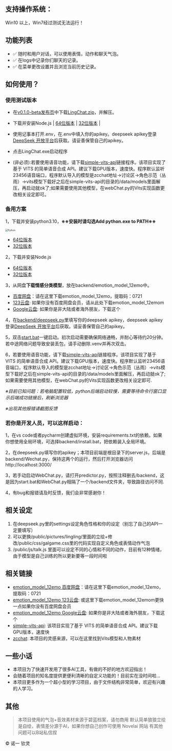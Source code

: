 ## 支持操作系统：

Win10 以上，Win7经过测试无法运行！

## 功能列表

- ✅ 随时和用户对话，可以使用表情，动作和聊天气泡。
- ✅ 在logs中记录你们聊天的记录。
- ✅ 在菜单更改设置并且浏览当前历史记录。

## 如何使用？

### 使用测试版本

- 在[v0.1.0-beta发布页](https://github.com/SlimeBoyOwO/LingChat/releases/tag/v0.1.0-beta)中下载[LingChat.zip](https://github.com/SlimeBoyOwO/LingChat/releases/download/v0.1.0-beta/LingChat.zip)，并解压。
- 下载并安装Node.js | [64位版本](https://nodejs.org/dist/v22.14.0/node-v22.14.0-x64.msi) | [32位版本](https://nodejs.org/dist/v22.14.0/node-v22.14.0-x86.msi) |
- 使用记事本打开.env，在.env中填入你的apikey。deepseek apikey登录[DeepSeek 开放平台](https://platform.deepseek.com/usage)后获取。请妥善保管自己的apikey。
- 点击LingChat.exe启动程序

- (非必须):若要使用语音功能，请下载[simple-vits-api](https://github.com/Artrajz/vits-simple-api)链接程序。该项目实现了基于 VITS 的简单语音合成 API。建议下载GPU版本，速度快。程序默认监听23456语音端口，程序默认导入的模型是zcchat地址->讨论区->角色示范（丛雨）->vits模型下载好之后在simple-vits-api的目录的/data/models里面解压，再启动就ok了;如果需要使用其他模型，在webChat.py的Vits实现函数更改相关设定即可。

### 备用方案

1，下载并安装python3.10，**※※安装时请勾选Add python.exe to PATH※※**

<img src="https://s1.imagehub.cc/images/2025/04/15/bf275367a931767a4636940e2a2dca75.png" alt="Python" style="zoom:50%;" />

- [64位版本](https://www.python.org/ftp/python/3.10.11/python-3.10.11-amd64.exe)
- [32位版本](https://www.python.org/ftp/python/3.10.11/python-3.10.11.exe)

2，下载并安装Node.js

- [64位版本](https://nodejs.org/dist/v22.14.0/node-v22.14.0-x64.msi)
- [32位版本](https://nodejs.org/dist/v22.14.0/node-v22.14.0-x86.msi)

3，从网盘**下载情感分类模型**，放在backend/emotion_model_12emo中。

- [百度网盘](https://pan.baidu.com/s/16Dy53KX3jIjACY5fCctKDA)：请在这里下载emotion_model_12emo，提取码：0721
- [123云盘](https://www.123865.com/s/7YDfjv-KRK5v): 如果你没有百度网盘会员，请从此处下载emotion_model_12emom
- [Google云盘](https://drive.google.com/file/d/1LWdJYYc3QaYbzHupt5DDaM1lCeG-X5vd/view?usp=sharing): 如果你是非大陆或者海外朋友，下载这个

4，在[backend/deepseek.py](https://github.com/SlimeBoyOwO/LingChat/blob/main/backend/deepseek.py)里填写你的deepseek apikey，deepseek apikey登录[DeepSeek 开放平台](https://platform.deepseek.com/usage)后获取。请妥善保管自己的apikey。

5，双击[start.bat](https://github.com/SlimeBoyOwO/LingChat/blob/main/start.bat)一键启动。初次启动需要确保网络通畅，并耐心等待约20分钟。若中途网络问题导致安装丢包，请手动删除.venv并再次双击。

6，若要使用语音功能，请下载[simple-vits-api](https://github.com/Artrajz/vits-simple-api)链接程序。该项目实现了基于 VITS 的简单语音合成 API。建议下载GPU版本，速度快。程序默认监听23456语音端口，程序默认导入的模型是zcchat地址->讨论区->角色示范（丛雨）->vits模型下载好之后在simple-vits-api的目录的/data/models里面解压，再启动就ok了;如果需要使用其他模型，在webChat.py的Vits实现函数更改相关设定即可.

_※目前已知问题：若电脑配置较低，python后端启动较慢，需要等待命令行窗口显示后端成功链接后，刷新浏览器_

_※出现其他报错请截图反馈_

### 若你是开发人员，可以这样启动：
1，在vs code或者pycharm创建虚拟环境，安装requirements.txt的依赖。如果你想使用全局环境，可选择backend/install.bat，把依赖装入全局环境。

2，在deepseek.py填写你的apikey；本项目前端是根目录下的server.js，后端是backend/Wechat.py，保持这两个的运行，然后打开浏览器访问http://localhost:3000/

3，若手动启动WebChat.py，请打开predictor.py，按照注释删去/backend，这是因为start.bat和WebChat.py相隔了一个/backend文件夹，导致路径访问不同.

4，有bug和报错请及时反馈，我们会非常感谢你！


## 相关设定

1. 在deepseek.py里的settings设定角色性格和你的设定（别忘了自己的API一定要填写）
2. 可以更换/public/pictures/lingling/里面的立绘+修改/public/css/galgame.css里的代码实现自定义角色或表情动作气泡
3. /public/js/talk.js 里面可以设定不同的心情和不同的动作，目前有12种情绪，由于模型是自己训练的所以更新要等一段时间啦

## 相关链接

- [emotion_model_12emo 百度网盘](https://pan.baidu.com/s/16Dy53KX3jIjACY5fCctKDA)：请在这里下载emotion_model_12emo，提取码：0721
- [emotion_model_12emo 123云盘](https://www.123865.com/s/7YDfjv-KRK5v): 或这里下载emotion_model_12emom更快一点如果你没有百度网盘会员
- [emotion_model_12emo Google云盘](https://drive.google.com/file/d/1LWdJYYc3QaYbzHupt5DDaM1lCeG-X5vd/view?usp=sharing): 如果你是非大陆或者海外朋友，下载这个
- [simple-vits-api](https://github.com/Artrajz/vits-simple-api): 该项目实现了基于 VITS 的简单语音合成 API。建议下载GPU版本，速度快
- [zcchat](https://github.com/Zao-chen/ZcChat): 本项目的灵感来源，可以在这里找到Vits模型和人物素材

## 一些小话

- 本项目为了快速开发用了很多AI工具，有做的不好的地方欢迎指出！
- 会随着项目的知名度提供更便利清晰的自定义功能的！目前实在没时间啦...
- 本项目更多作为一个超小型的学习项目，由于文件结构非常简单，欢迎有兴趣的人学习。

## 其他

> 本项目使用的气泡+音效素材来源于碧蓝档案，请勿商用
> 默认简单狼狼立绘是自绘，表情差分源于AI，如果你想自己创作可使用 Novelai 网站
> 有其他问题可以B站私信捏

© 诺一 钦灵
